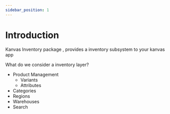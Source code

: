```yaml
---
sidebar_position: 1
---
```


# Introduction

Kanvas Inventory package , provides a inventory subsystem to your kanvas app

What do we consider a inventory layer?
- Product Management
  - Variants
  - Attributes
- Categories
- Regions
- Warehouses
- Search